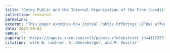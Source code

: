 ```yaml
---
title: "Going Public and the Internal Organization of the Firm (conditionally accepted at the Journal of Finance)" 
collection: research
permalink: 
excerpt: "This paper examines how Initial Public Offerings (IPOs) affect firms’ internal organization. We find that IPO firms transform into more hierarchical and standardized organizations, characterized by additional layers, more managers, smaller control spans, and larger administrative functions. These changes occur mostly in preparation for the IPO, are specific to equity financing through an IPO, and cannot be explained by growth. IPO firms with higher human capital risk and stricter listing requirements display larger hierarchical changes. Our results highlight that firms need to reduce dependence on key individuals' human capital and to manage increased operational complexity when transitioning to public markets. "
date: 2023-08-02
venue: ''
paperurl: 'https://papers.ssrn.com/sol3/papers.cfm?abstract_id=4112225'
citation: 'with B. Lochner, S. Obernberger, and M. Sevilir'
---
```

